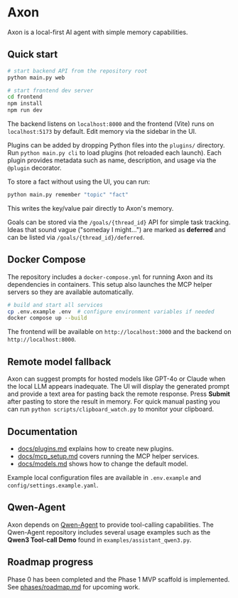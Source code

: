 # Axon

Axon is a local-first AI agent with simple memory capabilities.

## Quick start

```bash
# start backend API from the repository root
python main.py web

# start frontend dev server
cd frontend
npm install
npm run dev
```

The backend listens on `localhost:8000` and the frontend (Vite) runs on `localhost:5173` by default. Edit memory via the sidebar in the UI.

Plugins can be added by dropping Python files into the `plugins/` directory.
Run `python main.py cli` to load plugins (hot reloaded each launch). Each
plugin provides metadata such as name, description, and usage via the
`@plugin` decorator.

To store a fact without using the UI, you can run:

```bash
python main.py remember "topic" "fact"
```
This writes the key/value pair directly to Axon's memory.

Goals can be stored via the `/goals/{thread_id}` API for simple task tracking.
Ideas that sound vague ("someday I might...") are marked as **deferred** and
can be listed via `/goals/{thread_id}/deferred`.

## Docker Compose

The repository includes a `docker-compose.yml` for running Axon and its
dependencies in containers. This setup also launches the MCP helper servers so
they are available automatically.

```bash
# build and start all services
cp .env.example .env  # configure environment variables if needed
docker compose up --build
```

The frontend will be available on `http://localhost:3000` and the backend on
`http://localhost:8000`.

## Remote model fallback

Axon can suggest prompts for hosted models like GPT-4o or Claude when the local
LLM appears inadequate. The UI will display the generated prompt and provide a
text area for pasting back the remote response. Press **Submit** after pasting
to store the result in memory. For quick manual pasting you can run
`python scripts/clipboard_watch.py` to monitor your clipboard.


## Documentation

- [docs/plugins.md](docs/plugins.md) explains how to create new plugins.
- [docs/mcp_setup.md](docs/mcp_setup.md) covers running the MCP helper services.
- [docs/models.md](docs/models.md) shows how to change the default model.

Example local configuration files are available in `.env.example` and `config/settings.example.yaml`.

## Qwen-Agent

Axon depends on [Qwen-Agent](https://github.com/QwenLM/Qwen-Agent) to provide
tool-calling capabilities. The Qwen-Agent repository includes several usage
examples such as the **Qwen3 Tool-call Demo** found in
`examples/assistant_qwen3.py`.

## Roadmap progress

Phase 0 has been completed and the Phase 1 MVP scaffold is implemented. See [phases/roadmap.md](phases/roadmap.md) for upcoming work.

